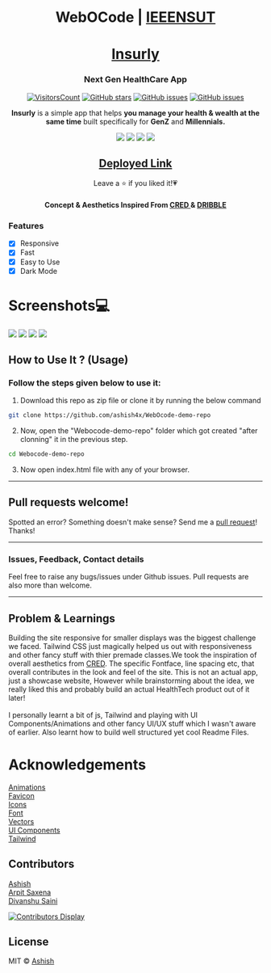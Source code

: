 
<!-- # Insurly- More than a Health Assistant -->
<h1 align="center">WebOCode | <a href="https://www.ieeensut.com/"> IEEENSUT</a></h1>

<h1 align="center"> <a href="https://ashish4x.github.io/WebOcode-demo-repo/" target="_blank"> Insurly</a></h1>
<h3 align="center">Next Gen HealthCare App</h3>

<div align="center">

[![VisitorsCount](https://visitor-badge.laobi.icu/badge?page_id=insurly)](https://github.com/ashish4x/WebOcode-demo-repo)
[![GitHub stars](https://img.shields.io/github/stars/ashish4x/WebOcode-demo-repo?style=social)](https://github.com/ashish4x/WebOcode-demo-repo/stargazers)
[![GitHub issues](https://img.shields.io/github/issues/ashish4x/WebOcode-demo-repo)](https://github.com/ashish4x/WebOcode-demo-repo/issues)
[![GitHub issues](https://img.shields.io/github/forks/ashish4x/WebOcode-demo-repo)](https://github.com/ashish4x/WebOcode-demo-repo/fork) 





</div>

<p align='center'><b>Insurly</b> is a simple app that helps <b>you manage your health & wealth at the same time</b> built specifically for <b>GenZ</b> and <b>Millennials.</b></p>

<p align="center">
    <a href="https://github.com/ashish4x/WebOcode-demo-repo" alt="Made with Html,CSS,JS">
        <img src="https://forthebadge.com/images/badges/uses-html.svg" /></a>
        <img src="https://forthebadge.com/images/badges/uses-js.svg" /></a>
        <img src="https://forthebadge.com/images/badges/uses-css.svg" /></a>
        <img src="https://forthebadge.com/images/badges/built-with-love.svg" /></a>
        
        
</p>

<h2 align="center"><a href="https://ashish4x.github.io/WebOcode-demo-repo/" target="_blank"> Deployed Link </a></h2>
<p align='center'>Leave a ⭐️ if you liked it!💗</p>
<h4 align="center"> Concept & Aesthetics Inspired From <a href="https://cred.club" target="_blank">CRED </a> & <a href="https://dribbble.com/shots/15355774-Lifegood-Landing-page/attachments/7116678?mode=media" target="_blank">DRIBBLE  </a></h4>


### Features

- [x] Responsive
- [x] Fast 
- [x] Easy to Use
- [x] Dark Mode

# Screenshots💻
<img src="https://github.com/ashish4x/WebOcode-demo-repo/blob/main/assets/Screenshots/ss1.png"/>
<img src="https://github.com/ashish4x/WebOcode-demo-repo/blob/main/assets/Screenshots/ss2.png"/>
<img src="https://github.com/ashish4x/WebOcode-demo-repo/blob/main/assets/Screenshots/ss3.png"/>
<img src="https://github.com/ashish4x/WebOcode-demo-repo/blob/main/assets/Screenshots/ss4.png"/>


## How to Use It ? (Usage)

### Follow the steps given below to use it:


1. Download this repo as zip file or clone it by running the below command
```bash
git clone https://github.com/ashish4x/WebOcode-demo-repo
```

2. Now, open the "Webocode-demo-repo" folder which got created "after clonning" it in the previous step.

```bash
cd Webocode-demo-repo
```

3. Now open index.html file with any of your browser.



<hr>

## Pull requests welcome!

Spotted an error? Something doesn't make sense? Send me a [pull
request](https://github.com/ashish4x/WebOcode-demo-repo)! Thanks!

<hr>

### Issues, Feedback, Contact details

Feel free to raise any bugs/issues under Github issues. Pull requests are also more than welcome.

<hr>

##  Problem & Learnings
<p> Building the site responsive for smaller displays was the biggest challenge we faced. Tailwind CSS just magically helped us out with responsiveness and other fancy stuff with thier premade classes.We took  the inspiration of overall aesthetics from <a href="https://cred.club"> CRED</a>.  The specific Fontface, line spacing etc, that overall contributes in the look and feel of the site. This is not an actual app, just a showcase website, However while brainstorming about the idea, we really liked this and probably build an actual HealthTech product out of it later! <br> <br> I personally learnt a bit of js, Tailwind and playing with UI Components/Animations and other fancy UI/UX stuff which I wasn't aware of earlier. Also learnt how to build well structured yet cool Readme Files. </p>

# Acknowledgements
[Animations](https://www.lottiefiles.com)<br>
[Favicon](https://iconscout.com/)<br>
[Icons](https://heroicons.com/)<br>
[Font](https://www.dafontfree.io/download/gilroytypefamily/)<br>
[Vectors](https://undraw.co/)<br>
[UI Components](https://tailwindcomponents.com/)<br>
[Tailwind](https://tailwindcss.com/)<br>

## Contributors
[Ashish](https://github.com/ashish4x)<br>
[Arpit Saxena](https://github.com/Aprilfoolian)<br>
[Divanshu Saini](https://github.com/Divanshu-Saini)

[![Contributors Display](https://badges.pufler.dev/contributors/ashish4x/WebOcode-demo-repo?size=50&padding=5&bots=true)](https://github.com/ashish4x/WebOcode-demo-repo/graphs/contributors)

## License

MIT  © [Ashish](https://github.com/ashish4x)
